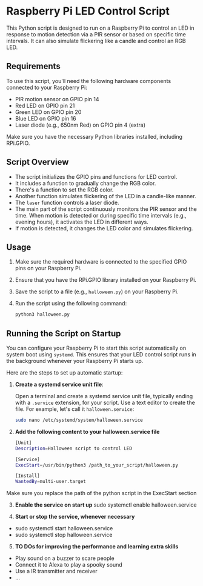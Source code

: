 # Raspberry Pi LED Control Script

This Python script is designed to run on a Raspberry Pi to control an LED in response to motion detection via a PIR sensor or based on specific time intervals. It can also simulate flickering like a candle and control an RGB LED.

## Requirements

To use this script, you'll need the following hardware components connected to your Raspberry Pi:

- PIR motion sensor on GPIO pin 14
- Red LED on GPIO pin 21
- Green LED on GPIO pin 20
- Blue LED on GPIO pin 16
- Laser diode (e.g., 650nm Red) on GPIO pin 4 (extra)

Make sure you have the necessary Python libraries installed, including RPi.GPIO.

## Script Overview

- The script initializes the GPIO pins and functions for LED control.
- It includes a function to gradually change the RGB color.
- There's a function to set the RGB color.
- Another function simulates flickering of the LED in a candle-like manner.
- The `laser` function controls a laser diode.
- The main part of the script continuously monitors the PIR sensor and the time. When motion is detected or during specific time intervals (e.g., evening hours), it activates the LED in different ways.
- If motion is detected, it changes the LED color and simulates flickering.

## Usage

1. Make sure the required hardware is connected to the specified GPIO pins on your Raspberry Pi.
2. Ensure that you have the RPi.GPIO library installed on your Raspberry Pi.
3. Save the script to a file (e.g., `halloween.py`) on your Raspberry Pi.
4. Run the script using the following command:

   ```bash
   python3 halloween.py

## Running the Script on Startup

You can configure your Raspberry Pi to start this script automatically on system boot using `systemd`. This ensures that your LED control script runs in the background whenever your Raspberry Pi starts up.

Here are the steps to set up automatic startup:

1. **Create a systemd service unit file**:

   Open a terminal and create a systemd service unit file, typically ending with a `.service` extension, for your script. Use a text editor to create the file. For example, let's call it `halloween.service`:

   ```bash
   sudo nano /etc/systemd/system/halloween.service

2. **Add the following content to your halloween.service file**
   ```bash
   [Unit]
   Description=Halloween script to control LED

   [Service]
   ExecStart=/usr/bin/python3 /path_to_your_script/halloween.py

   [Install]
   WantedBy=multi-user.target

Make sure you replace the path of the python script in the ExecStart section

3. **Enable the service on start up**
sudo systemctl enable halloween.service

4. **Start or stop the service, whenever necessary**
- sudo systemctl start halloween.service
- sudo systemctl stop halloween.service


5. **TO DOs for improving the performance and learning extra skills**
- Play sound on a buzzer to scare people
- Connect it to Alexa to play a spooky sound
- Use a IR transmitter and receiver
- ...
